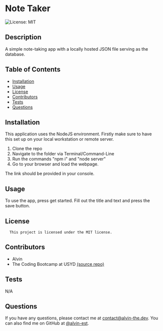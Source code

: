 # Note Taker
![License: MIT](https://img.shields.io/badge/License-MIT-yellow.svg)
## Description
A simple note-taking app with a locally hosted JSON file serving as the database.
## Table of Contents
- [Installation](#installation)
- [Usage](#usage)
- [License](#license)
- [Contributors](#Contributors)
- [Tests](#tests)
- [Questions](#questions)
## Installation
This application uses the NodeJS environment. Firstly make sure to have this set up on your local workstation or remote server.  
1. Clone the repo
2. Navigate to the folder via Terminal/Command-Line
3. Run the commands "npm i" and "node server"
4. Go to your browser and load the webpage.

The link should be provided in your console.
## Usage
To use the app, press get started. Fill out the title and text and press the save button.
## License
      This project is licensed under the MIT license.
## Contributors
- Alvin
- The Coding Bootcamp at USYD [(source repo)](https://github.com/coding-boot-camp/miniature-eureka)
## Tests
N/A
## Questions
If you have any questions, please contact me at [contact@alvin-the.dev](mailto:contact@alvin-the.dev). You can also find me on GitHub at [@alvin-est](https://github.com/@alvin-est).  